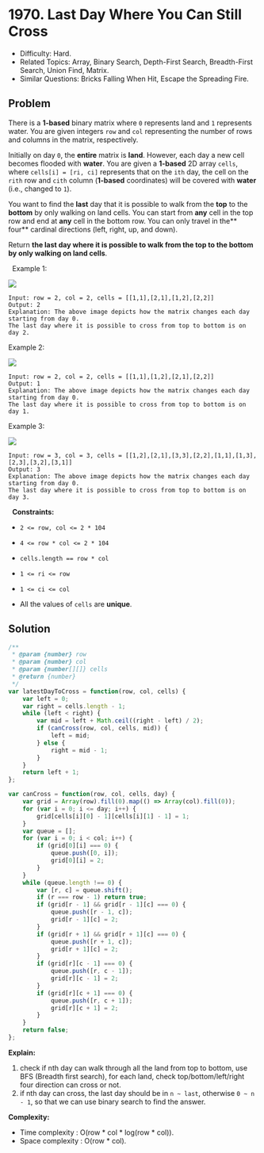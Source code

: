 # 1970. Last Day Where You Can Still Cross

- Difficulty: Hard.
- Related Topics: Array, Binary Search, Depth-First Search, Breadth-First Search, Union Find, Matrix.
- Similar Questions: Bricks Falling When Hit, Escape the Spreading Fire.

## Problem

There is a **1-based** binary matrix where `0` represents land and `1` represents water. You are given integers `row` and `col` representing the number of rows and columns in the matrix, respectively.

Initially on day `0`, the **entire** matrix is **land**. However, each day a new cell becomes flooded with **water**. You are given a **1-based** 2D array `cells`, where `cells[i] = [ri, ci]` represents that on the `ith` day, the cell on the `rith` row and `cith` column (**1-based** coordinates) will be covered with **water** (i.e., changed to `1`).

You want to find the **last** day that it is possible to walk from the **top** to the **bottom** by only walking on land cells. You can start from **any** cell in the top row and end at **any** cell in the bottom row. You can only travel in the** four** cardinal directions (left, right, up, and down).

Return **the **last** day where it is possible to walk from the **top** to the **bottom** by only walking on land cells**.

 
Example 1:

![](https://assets.leetcode.com/uploads/2021/07/27/1.png)

```
Input: row = 2, col = 2, cells = [[1,1],[2,1],[1,2],[2,2]]
Output: 2
Explanation: The above image depicts how the matrix changes each day starting from day 0.
The last day where it is possible to cross from top to bottom is on day 2.
```

Example 2:

![](https://assets.leetcode.com/uploads/2021/07/27/2.png)

```
Input: row = 2, col = 2, cells = [[1,1],[1,2],[2,1],[2,2]]
Output: 1
Explanation: The above image depicts how the matrix changes each day starting from day 0.
The last day where it is possible to cross from top to bottom is on day 1.
```

Example 3:

![](https://assets.leetcode.com/uploads/2021/07/27/3.png)

```
Input: row = 3, col = 3, cells = [[1,2],[2,1],[3,3],[2,2],[1,1],[1,3],[2,3],[3,2],[3,1]]
Output: 3
Explanation: The above image depicts how the matrix changes each day starting from day 0.
The last day where it is possible to cross from top to bottom is on day 3.
```

 
**Constraints:**


	
- `2 <= row, col <= 2 * 104`
	
- `4 <= row * col <= 2 * 104`
	
- `cells.length == row * col`
	
- `1 <= ri <= row`
	
- `1 <= ci <= col`
	
- All the values of `cells` are **unique**.



## Solution

```javascript
/**
 * @param {number} row
 * @param {number} col
 * @param {number[][]} cells
 * @return {number}
 */
var latestDayToCross = function(row, col, cells) {
    var left = 0;
    var right = cells.length - 1;
    while (left < right) {
        var mid = left + Math.ceil((right - left) / 2);
        if (canCross(row, col, cells, mid)) {
            left = mid;
        } else {
            right = mid - 1;
        }
    }
    return left + 1;
};

var canCross = function(row, col, cells, day) {
    var grid = Array(row).fill(0).map(() => Array(col).fill(0));
    for (var i = 0; i <= day; i++) {
        grid[cells[i][0] - 1][cells[i][1] - 1] = 1;
    }
    var queue = [];
    for (var i = 0; i < col; i++) {
        if (grid[0][i] === 0) {
            queue.push([0, i]);
            grid[0][i] = 2;
        }
    }
    while (queue.length !== 0) {
        var [r, c] = queue.shift();
        if (r === row - 1) return true;
        if (grid[r - 1] && grid[r - 1][c] === 0) {
            queue.push([r - 1, c]);
            grid[r - 1][c] = 2;
        }
        if (grid[r + 1] && grid[r + 1][c] === 0) {
            queue.push([r + 1, c]);
            grid[r + 1][c] = 2;
        }
        if (grid[r][c - 1] === 0) {
            queue.push([r, c - 1]);
            grid[r][c - 1] = 2;
        }
        if (grid[r][c + 1] === 0) {
            queue.push([r, c + 1]);
            grid[r][c + 1] = 2;
        }
    }
    return false;
};
```

**Explain:**

1. check if nth day can walk through all the land from top to bottom, use BFS (Breadth first search), for each land, check top/bottom/left/right four direction can cross or not.
2. if nth day can cross, the last day should be in `n ~ last`, otherwise `0 ~ n - 1`, so that we can use binary search to find the answer.

**Complexity:**

* Time complexity : O(row * col * log(row * col)).
* Space complexity : O(row * col).
